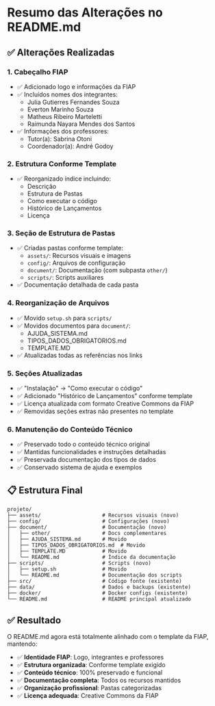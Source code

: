 # Resumo das Alterações no README.md

## ✅ Alterações Realizadas

### 1. **Cabeçalho FIAP**
- ✅ Adicionado logo e informações da FIAP
- ✅ Incluídos nomes dos integrantes:
  - Julia Gutierres Fernandes Souza
  - Everton Marinho Souza
  - Matheus Ribeiro Marteletti
  - Raimunda Nayara Mendes dos Santos
- ✅ Informações dos professores:
  - Tutor(a): Sabrina Otoni
  - Coordenador(a): André Godoy

### 2. **Estrutura Conforme Template**
- ✅ Reorganizado índice incluindo:
  - Descrição
  - Estrutura de Pastas
  - Como executar o código
  - Histórico de Lançamentos
  - Licença

### 3. **Seção de Estrutura de Pastas**
- ✅ Criadas pastas conforme template:
  - `assets/`: Recursos visuais e imagens
  - `config/`: Arquivos de configuração
  - `document/`: Documentação (com subpasta `other/`)
  - `scripts/`: Scripts auxiliares
- ✅ Documentação detalhada de cada pasta

### 4. **Reorganização de Arquivos**
- ✅ Movido `setup.sh` para `scripts/`
- ✅ Movidos documentos para `document/`:
  - AJUDA_SISTEMA.md
  - TIPOS_DADOS_OBRIGATORIOS.md
  - TEMPLATE.MD
- ✅ Atualizadas todas as referências nos links

### 5. **Seções Atualizadas**
- ✅ "Instalação" → "Como executar o código"
- ✅ Adicionado "Histórico de Lançamentos" conforme template
- ✅ Licença atualizada com formato Creative Commons da FIAP
- ✅ Removidas seções extras não presentes no template

### 6. **Manutenção do Conteúdo Técnico**
- ✅ Preservado todo o conteúdo técnico original
- ✅ Mantidas funcionalidades e instruções detalhadas
- ✅ Preservada documentação dos tipos de dados
- ✅ Conservado sistema de ajuda e exemplos

## 📋 Estrutura Final

```
projeto/
├── assets/                    # Recursos visuais (novo)
├── config/                    # Configurações (novo)
├── document/                  # Documentação (novo)
│   ├── other/                 # Docs complementares
│   ├── AJUDA_SISTEMA.md       # Movido
│   ├── TIPOS_DADOS_OBRIGATORIOS.md  # Movido
│   ├── TEMPLATE.MD            # Movido
│   └── README.md              # Índice da documentação
├── scripts/                   # Scripts (novo)
│   ├── setup.sh               # Movido
│   └── README.md              # Documentação dos scripts
├── src/                       # Código fonte (existente)
├── data/                      # Dados e backups (existente)
├── docker/                    # Docker configs (existente)
└── README.md                  # README principal atualizado
```

## ✅ Resultado

O README.md agora está totalmente alinhado com o template da FIAP, mantendo:
- ✅ **Identidade FIAP**: Logo, integrantes e professores
- ✅ **Estrutura organizada**: Conforme template exigido
- ✅ **Conteúdo técnico**: 100% preservado e funcional
- ✅ **Documentação completa**: Todos os recursos mantidos
- ✅ **Organização profissional**: Pastas categorizadas
- ✅ **Licença adequada**: Creative Commons da FIAP
